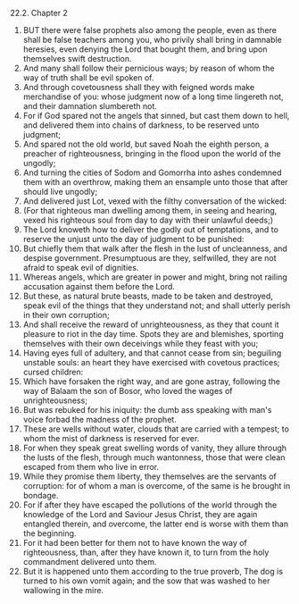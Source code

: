 22.2. Chapter 2
1. BUT there were false prophets also among the people, even as there shall be false teachers among you, who privily shall bring in damnable heresies, even denying the Lord that bought them, and bring upon themselves swift destruction.
2. And many shall follow their pernicious ways; by reason of whom the way of truth shall be evil spoken of.
3. And through covetousness shall they with feigned words make merchandise of you: whose judgment now of a long time lingereth not, and their damnation slumbereth not.
4. For if God spared not the angels that sinned, but cast them down to hell, and delivered them into chains of darkness, to be reserved unto judgment;
5. And spared not the old world, but saved Noah the eighth person, a preacher of righteousness, bringing in the flood upon the world of the ungodly;
6. And turning the cities of Sodom and Gomorrha into ashes condemned them with an overthrow, making them an ensample unto those that after should live ungodly;
7. And delivered just Lot, vexed with the filthy conversation of the wicked:
8. (For that righteous man dwelling among them, in seeing and hearing, vexed his righteous soul from day to day with their unlawful deeds;)
9. The Lord knoweth how to deliver the godly out of temptations, and to reserve the unjust unto the day of judgment to be punished:
10. But chiefly them that walk after the flesh in the lust of uncleanness, and despise government. Presumptuous are they, selfwilled, they are not afraid to speak evil of dignities.
11. Whereas angels, which are greater in power and might, bring not railing accusation against them before the Lord.
12. But these, as natural brute beasts, made to be taken and destroyed, speak evil of the things that they understand not; and shall utterly perish in their own corruption;
13. And shall receive the reward of unrighteousness, as they that count it pleasure to riot in the day time. Spots they are and blemishes, sporting themselves with their own deceivings while they feast with you;
14. Having eyes full of adultery, and that cannot cease from sin; beguiling unstable souls: an heart they have exercised with covetous practices; cursed children:
15. Which have forsaken the right way, and are gone astray, following the way of Balaam the son of Bosor, who loved the wages of unrighteousness;
16. But was rebuked for his iniquity: the dumb ass speaking with man's voice forbad the madness of the prophet.
17. These are wells without water, clouds that are carried with a tempest; to whom the mist of darkness is reserved for ever.
18. For when they speak great swelling words of vanity, they allure through the lusts of the flesh, through much wantonness, those that were clean escaped from them who live in error.
19. While they promise them liberty, they themselves are the servants of corruption: for of whom a man is overcome, of the same is he brought in bondage.
20. For if after they have escaped the pollutions of the world through the knowledge of the Lord and Saviour Jesus Christ, they are again entangled therein, and overcome, the latter end is worse with them than the beginning.
21. For it had been better for them not to have known the way of righteousness, than, after they have known it, to turn from the holy commandment delivered unto them.
22. But it is happened unto them according to the true proverb, The dog is turned to his own vomit again; and the sow that was washed to her wallowing in the mire.

